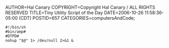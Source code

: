 AUTHOR=Hal Canary
COPYRIGHT=Copyright Hal Canary / ALL RIGHTS RESERVED
TITLE=Tiny Utility Script of the Day
DATE=2006-10-26 11:58:36-05:00 (CDT)
POSTID=657
CATEGORIES=computersAndCode;

    #!/bin/sh
    #bin/amp#
    #DTPD#
    nohup "$@" 1> /dev/null 2>&1 &
